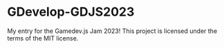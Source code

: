 # GDevelop-GDJS2023
My entry for the Gamedev.js Jam 2023!
This project is licensed under the terms of the MIT license.
